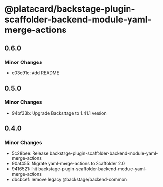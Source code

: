 # @platacard/backstage-plugin-scaffolder-backend-module-yaml-merge-actions

## 0.6.0

### Minor Changes

- c03c91c: Add README

## 0.5.0

### Minor Changes

- 94bf33b: Upgrade Backsrtage to 1.41.1 version

## 0.4.0

### Minor Changes

- 5c28bee: Release backstage-plugin-scaffolder-backend-module-yaml-merge-actions
- 90af455: Migrate yaml-merge-actions to Scaffolder 2.0
- 9416521: Init backstage-plugin-scaffolder-backend-module-yaml-merge-actions
- dbcbcef: remove legacy @backstage/backend-common
